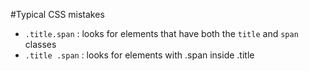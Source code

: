 #Typical CSS mistakes

- `.title.span` : looks for elements that have both the `title` and `span` classes
- `.title .span` : looks for elements with .span inside .title
